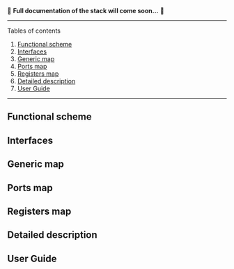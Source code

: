 :construction: **Full documentation of the stack will come soon...** :construction:

*******
Tables of contents  
 1. [Functional scheme](#functional_sheme)
 2. [Interfaces](#interfaces)
 3. [Generic map](#generic_map)
 4. [Ports map](#ports_map)
 5. [Registers map](#register_map)
 6. [Detailed description](#description)
 7. [User Guide](#user_guide)
 
*******

<div id='functional_sheme'/> 

## Functional scheme

<div id='interfaces'/> 

## Interfaces

<div id='generic_map'/> 

## Generic map

<div id='ports_map'/> 

## Ports map

<div id='register_map'/> 

## Registers map

<div id='description'/> 

## Detailed description

<div id='user_guide'/> 

## User Guide
